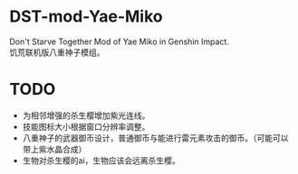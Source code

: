 # DST-mod-Yae-Miko
Don't Starve Together Mod of Yae Miko in Genshin Impact.  
饥荒联机版八重神子模组。

# TODO
- 为相邻增强的杀生樱增加紫光连线。
- 技能图标大小根据窗口分辨率调整。
- 八重神子的武器御币设计，普通御币与能进行雷元素攻击的御币。（可能可以带上紫水晶合成）
- 生物对杀生樱的ai，生物应该会远离杀生樱。
